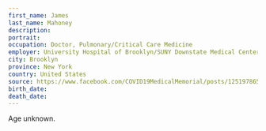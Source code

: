 ```yaml
---
first_name: James
last_name: Mahoney
description: 
portrait: 
occupation: Doctor, Pulmonary/Critical Care Medicine
employer: University Hospital of Brooklyn/SUNY Downstate Medical Center
city: Brooklyn
province: New York
country: United States
source: https://www.facebook.com/COVID19MedicalMemorial/posts/125197865806116
birth_date: 
death_date: 
---
```


Age unknown.